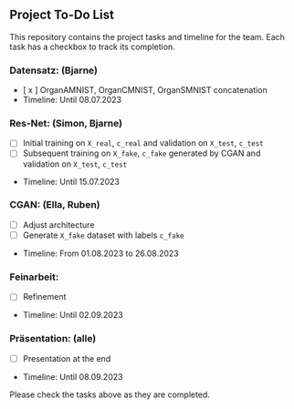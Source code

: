 ## Project To-Do List

This repository contains the project tasks and timeline for the team. Each task has a checkbox to track its completion.

### Datensatz: (Bjarne)
- [ x ] OrganAMNIST, OrganCMNIST, OrganSMNIST concatenation
- Timeline: Until 08.07.2023

### Res-Net: (Simon, Bjarne)
- [ ] Initial training on `X_real`, `c_real` and validation on `X_test`, `c_test`
- [ ] Subsequent training on `X_fake`, `c_fake` generated by CGAN and validation on `X_test`, `c_test`
- Timeline: Until 15.07.2023

### CGAN: (Ella, Ruben)
- [ ] Adjust architecture
- [ ] Generate `X_fake` dataset with labels `c_fake`
- Timeline: From 01.08.2023 to 26.08.2023

### Feinarbeit:
- [ ] Refinement
- Timeline: Until 02.09.2023

### Präsentation: (alle)
- [ ] Presentation at the end
- Timeline: Until 08.09.2023

Please check the tasks above as they are completed.
